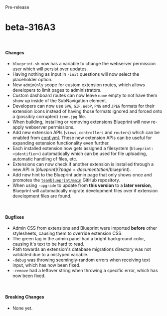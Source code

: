 <span class="badge bg-warning-subtle border border-warning-subtle text-warning-emphasis rounded-pill"><i class="bi bi-binoculars-fill"></i> Pre-release</span>
# beta-316A3
<br/>

#### Changes
- `blueprint.sh` now has a variable to change the webserver permission user which will persist over updates.
- Having nothing as input in `-init` questions will now select the placeholder option.
- New `adminOnly` scope for custom extension routes, which allows developers to limit pages to administrators.
- Custom dashboard routes can now leave `name` empty to not have them show up inside of the SubNavigation element.
- Developers can now use `SVG`, `GIF`, `WebP`, `PNG` and `JPEG` formats for their extension icons instead of having those formats ignored and forced onto a (possibly corrupted) `icon.jpg` file.
- When building, installing or removing extensions Blueprint will now re-apply webserver permissions.
- Add new extension APIs (`views`, `controllers` and `routers`) which can be enabled from [conf.yml](?page=documentation/confyml). These new extension APIs can be useful for expanding extension functionality even further.
- Each installed extension now gets assigned a filesystem (`blueprint:<identifier>`) automatically which can be used for file uploading, automatic handling of files, etc.
- Extensions can now check if another extension is installed through a new API in [$blueprint](?page=documentation/$blueprint).
- Add new hint to the Blueprint admin page that only shows once and promotes the [`teamblueprint/main`](https://github.com/BlueprintFramework/main) GitHub repository.
- When using `-upgrade` to update from **this version** to a **later version**, Blueprint will automatically migrate development files over if extension development files are found.

<br/>

#### Bugfixes
- Admin CSS from extensions and Blueprint were imported __before__ other stylesheets, causing them to override extension CSS.
- The green tag in the admin panel had a bright background color, causing it's text to be hard to read.
- Path towards an extension's database migrations directory was not validated due to a mistyped variable.
- `-debug` was throwing seemingly-random errors when receiving text input, which has now been fixed.
- `-remove` had a leftover string when throwing a specific error, which has now been fixed.

<br/>

#### Breaking Changes
- None yet.